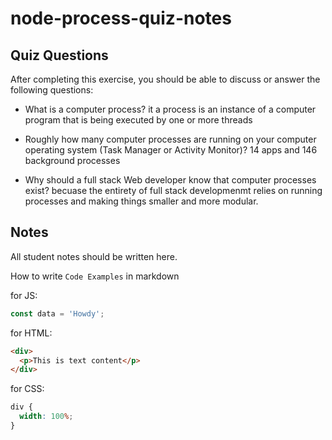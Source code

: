 # node-process-quiz-notes

## Quiz Questions

After completing this exercise, you should be able to discuss or answer the following questions:

- What is a computer process?
  it a process is an instance of a computer program that is being executed by one or more threads

- Roughly how many computer processes are running on your computer operating system (Task Manager or Activity Monitor)?
  14 apps and 146 background processes

- Why should a full stack Web developer know that computer processes exist?
  becuase the entirety of full stack developmenmt relies on running processes and making things smaller and more modular.

## Notes

All student notes should be written here.

How to write `Code Examples` in markdown

for JS:

```javascript
const data = 'Howdy';
```

for HTML:

```html
<div>
  <p>This is text content</p>
</div>
```

for CSS:

```css
div {
  width: 100%;
}
```
